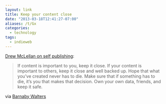 ```yaml
---
layout: link
title: Keep your content close
date: "2013-03-18T12:41:27-07:00"
aliases: /t/Gx
categories:
  - technology
tags:
  - indieweb
---
```


[Drew McLellan on self publishing](http://allinthehead.com/retro/365/ideas-of-march-2013):

> If content is important to you, keep it close. If your content is important to others, keep it close and well backed up. Hope that what you’ve created never has to die. Make sure that if something has to die, it’s you that makes that decision. Own your own data, friends, and keep it safe.

via [Barnaby Walters](http://waterpigs.co.uk/notes/1126/)
